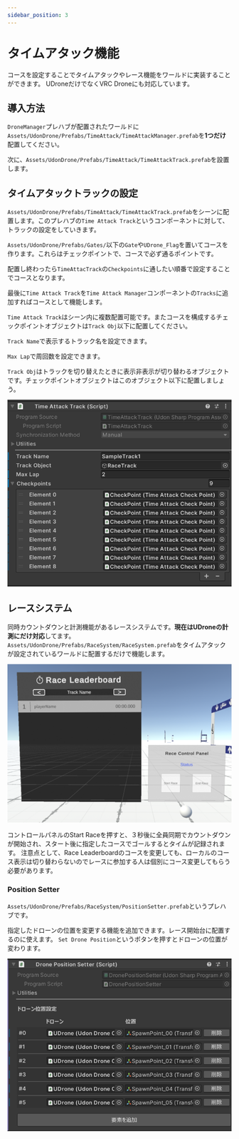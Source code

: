 ```yaml
---
sidebar_position: 3
---
```



# タイムアタック機能

コースを設定することでタイムアタックやレース機能をワールドに実装することができます。
UDroneだけでなくVRC Droneにも対応しています。

## 導入方法

`DroneManager`プレハブが配置されたワールドに`Assets/UdonDrone/Prefabs/TimeAttack/TimeAttackManager.prefab`を**1つだけ**配置してください。

次に、`Assets/UdonDrone/Prefabs/TimeAttack/TimeAttackTrack.prefab`を設置します。

## タイムアタックトラックの設定

`Assets/UdonDrone/Prefabs/TimeAttack/TimeAttackTrack.prefab`をシーンに配置します。このプレハブの`Time Attack Track`というコンポーネントに対して、トラックの設定をしていきます。

`Assets/UdonDrone/Prefabs/Gates/`以下の`Gate`や`UDrone_Flag`を置いてコースを作ります。これらはチェックポイントで、コースで必ず通るポイントです。

配置し終わったら`TimeAttacTrack`の`Checkpoints`に通したい順番で設定することでコースとなります。

最後に`Time Attack Track`を`Time Attack Manager`コンポーネントの`Tracks`に追加すればコースとして機能します。

`Time Attack Track`はシーン内に複数配置可能です。またコースを構成するチェックポイントオブジェクトは`Track Obj`以下に配置してください。

`Track Name`で表示するトラック名を設定できます。

`Max Lap`で周回数を設定できます。

`Track Obj`はトラックを切り替えたときに表示非表示が切り替わるオブジェクトです。チェックポイントオブジェクトはこのオブジェクト以下に配置しましょう。

![Time Attack Trackのインスペクタ画面例](timeAttack_2025-05-25-16-21-28.png)


## レースシステム

同時カウントダウンと計測機能があるレースシステムです。**現在はUDroneの計測にだけ対応**してます。
`Assets/UdonDrone/Prefabs/RaceSystem/RaceSystem.prefab`をタイムアタックが設定されているワールドに配置するだけで機能します。

![RaceSystemプレハブの画像](timeAttack_2025-05-25-16-25-34.png)

コントロールパネルのStart Raceを押すと、３秒後に全員同期でカウントダウンが開始され、スタート後に指定したコースでゴールするとタイムが記録されます。
注意点として、Race Leaderboardのコースを変更しても、ローカルのコース表示は切り替わらないのでレースに参加する人は個別にコース変更してもらう必要があります。

### Position Setter
`Assets/UdonDrone/Prefabs/RaceSystem/PositionSetter.prefab`というプレハブです。

指定したドローンの位置を変更する機能を追加できます。レース開始台に配置するのに使えます。
`Set Drone Position`というボタンを押すとドローンの位置が変わります。

![Drone Position Setterのインスペクタ画面](timeAttack_2025-05-25-16-28-33.png)

